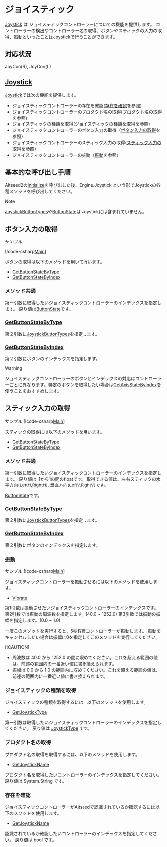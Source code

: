 ﻿# ジョイスティック

[Joystick](xref:Altseed.Joystick) は ジョイスティックコントローラーについての機能を提供します。 コントローラーの検出やコントローラー名の取得、ボタンやスティックの入力の取得、振動といったことは[Joystick](xref:Altseed.Joystick)で行うことができます。

## 対応状況
JoyCon(R),  JoyCon(L)

## [Joystick](xref:Altseed.Joystick)

[Joystick](xref:Altseed.Joystick)では次の機能を提供します。
* ジョイスティックコントローラーの存在を確認([存在を確認](#存在を確認)を参照)
* ジョイスティックコントローラーのプロダクト名の取得([プロダクト名の取得](#プロダクト名の取得)を参照)
* ジョイスティックの種類を取得([ジョイスティックの種類を取得](#ジョイスティックの種類を取得)を参照)
* ジョイスティックコントローラーのボタン入力の取得（[ボタン入力の取得](#ボタン入力の取得)を参照）
* ジョイスティックコントローラーのスティック入力の取得([スティック入力の取得](#スティック入力の取得)を参照）
* ジョイスティックコントローラーの振動（[振動](#振動)を参照）

## 基本的な呼び出し手順

Altseed2の[Initialize](xref:Altseed.Engine.Initialize(System.String,System.Int32,System.Int32,Altseed.Configuration))を呼び出した後、Engine.Joystick という形でJoystickの各種メソッドを呼び出してください。
> [!NOTE]
> [JoystickButtonTypes](xref:Altseed.JoystickButtonTypes)や[ButtonState](xref:Altseed.ButtonState)は
> Joystickには含まれていません。



## ボタン入力の取得

サンプル

[!code-csharp[Main](Button.cs)]

ボタンの取得は以下のメソッドを用いて行います。
* [GetButtonStateByType](xref:Altseed.Joystick.GetButtonStateByType(System.Int32,Altseed.JoystickButtonTypes))
* [GetButtonStateByIndex](xref:Altseed.Joystick.GetButtonStateByIndex(System.Int32,System.Int32))

### メソッド共通
第一引数に取得したいジョイスティックコントローラーのインデックスを指定します。
戻り値は[ButtonState](xref:Altseed.ButtonState)です。

### [GetButtonStateByType](xref:Altseed.Joystick.GetButtonStateByType(System.Int32,Altseed.JoystickButtonTypes))
第２引数に[JoystickButtonTypes](xref:Altseed.JoystickButtonTypes)を指定します。

### [GetButtonStateByIndex](xref:Altseed.Joystick.GetButtonStateByIndex(System.Int32,System.Int32))
第２引数にボタンのインデックスを指定します。
> [!WARNING]
> ジョイスティックコントローラーのボタンとインデックスの対応はコントローラーごとに異なります。特定のボタンを取得したい場合は[GetAxisStateByIndex](xref:Altseed.Joystick.GetButtonStateByType(System.Int32,Altseed.JoystickButtonTypes))を使うことをおすすめします。



## スティック入力の取得

サンプル
[!code-csharp[Main](Axis.cs)]

スティックの取得には以下のメソッドを用います。
* [GetButtonStateByType](xref:Altseed.Joystick.GetButtonStateByType(System.Int32,System.JoystickAxisType))
* [GetButtonStateByIndex](xref:Altseed.Joystick.GetButtonStateByIndex(System.Int32,System.Int32))

### メソッド共通
第一引数に取得したいジョイスティックコントローラーのインデックスを指定します。
戻り値は-1から1の間のfloatです。
取得できる値は、左右スティックの水平方向(LeftH,RightH), 垂直方向(LeftV,RightV)です。

[ButtonState](xref:Altseed.ButtonState)です。

### [GetButtonStateByType](xref:Altseed.Joystick.GetButtonStateByType(System.Int32,Altseed.JoystickAxisType))
第２引数に[JoystickButtonTypes](xref:Altseed.JoystickAxisType)を指定します。


### [GetButtonStateByIndex](xref:Altseed.Joystick.GetButtonStateByIndex(System.Int32,System.Int32))
第２引数にボタンのインデックスを指定します。



### 振動

サンプル
[!code-csharp[Main](Empty.cs)]

ジョイスティックコントローラーを振動させるには以下のメソッドを使用します。
* [Vibrate](xref:Altseed.Joystick.Vibrate(System.Int32,System.Float,System.Float))

第1引数は振動させたいジョイスティックコントローラーのインデックスです。
第2引数では振動の周波数を指定します。(40.0 ~ 1252.0)
第3引数では振動の振幅を指定します。(0.0 ~ 1.0)

一度このメソッドを実行すると、5秒程度コントローラーが振動します。
振動をキャンセルしたい場合は振幅に0を指定してこのメソッドを実行してください。

[!CAUTION] 
* 周波数は 40.0 から 1252.0 の間に収めてください。これを超える範囲の値は、前述の範囲内の一番近い値に書き換えられます。
* 振幅は 0.0 から 1.0 の範囲内に収めてください。これを超える範囲の値は、前述の範囲内に一番近い値に書き換えられます。




### ジョイスティックの種類を取得

ジョイスティックの種類を取得するには、以下のメソッドを使用します。
* [GetJoystickType](xref:Altseed.Joystick.GetJoystickType(System.Int32))

第一引数は取得したいジョイスティックコントローラーのインデックスを指定してください。
戻り値は [JoystickType](xref:Altseed.JoystickType) です。



### プロダクト名の取得

プロダクト名の取得を取得するには、以下のメソッドを使用します。
* [GetJoystickName](xref:Altseed.Joystick.GetJoystickName(System.Int32))

プロダクト名を取得したいコントローラーのインデックスを指定してください。
戻り値は System.String です。

### 存在を確認

ジョイスティックコントローラーがAltseedで認識されているか確認するには以下のメソッドを使用します。
* [GetJoystickName](xref:Altseed.Joystick.GetJoystickName(System.Int32))

認識されているか確認したいコントローラーのインデックスを指定してください。
戻り値は bool です。